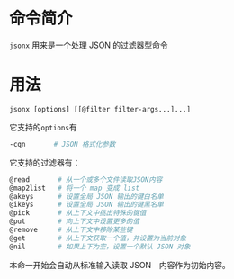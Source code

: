 命令简介
======= 

`jsonx` 用来是一个处理 JSON 的过滤器型命令
    

用法
=======

```
jsonx [options] [[@filter filter-args...]...]
```

它支持的`options`有

```bash
-cqn       # JSON 格式化参数
```

它支持的过滤器有：

```bash
@read       # 从一个或多个文件读取JSON内容
@map2list   # 将一个 map 变成 list
@akeys      # 设置全局 JSON 输出的键白名单
@ikeys      # 设置全局 JSON 输出的键黑名单
@pick       # 从上下文中挑出特殊的键值
@put        # 向上下文中设置更多的值
@remove     # 从上下文中移除某些键
@get        # 从上下文获取一个值，并设置为当前对象
@nil        # 如果上下为空，设置一个默认 JSON 对象
```

本命一开始会自动从标准输入读取 JSON　内容作为初始内容。
